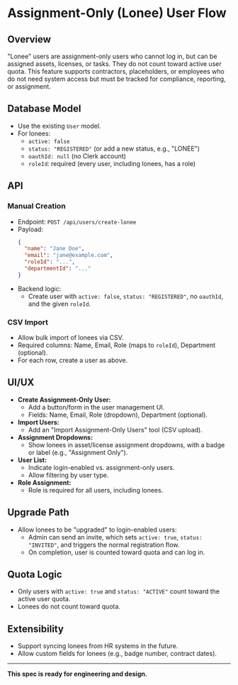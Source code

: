 # Assignment-Only (Lonee) User Flow

## Overview
"Lonee" users are assignment-only users who cannot log in, but can be assigned assets, licenses, or tasks. They do not count toward active user quota. This feature supports contractors, placeholders, or employees who do not need system access but must be tracked for compliance, reporting, or assignment.

## Database Model
- Use the existing `User` model.
- For lonees:
  - `active: false`
  - `status: "REGISTERED"` (or add a new status, e.g., "LONEE")
  - `oauthId: null` (no Clerk account)
  - `roleId`: required (every user, including lonees, has a role)

## API
### Manual Creation
- Endpoint: `POST /api/users/create-lonee`
- Payload:
  ```json
  {
    "name": "Jane Doe",
    "email": "jane@example.com",
    "roleId": "...",
    "departmentId": "..."
  }
  ```
- Backend logic:
  - Create user with `active: false`, `status: "REGISTERED"`, no `oauthId`, and the given `roleId`.

### CSV Import
- Allow bulk import of lonees via CSV.
- Required columns: Name, Email, Role (maps to `roleId`), Department (optional).
- For each row, create a user as above.

## UI/UX
- **Create Assignment-Only User:**
  - Add a button/form in the user management UI.
  - Fields: Name, Email, Role (dropdown), Department (optional).
- **Import Users:**
  - Add an "Import Assignment-Only Users" tool (CSV upload).
- **Assignment Dropdowns:**
  - Show lonees in asset/license assignment dropdowns, with a badge or label (e.g., "Assignment Only").
- **User List:**
  - Indicate login-enabled vs. assignment-only users.
  - Allow filtering by user type.
- **Role Assignment:**
  - Role is required for all users, including lonees.

## Upgrade Path
- Allow lonees to be "upgraded" to login-enabled users:
  - Admin can send an invite, which sets `active: true`, `status: "INVITED"`, and triggers the normal registration flow.
  - On completion, user is counted toward quota and can log in.

## Quota Logic
- Only users with `active: true` and `status: "ACTIVE"` count toward the active user quota.
- Lonees do not count toward quota.

## Extensibility
- Support syncing lonees from HR systems in the future.
- Allow custom fields for lonees (e.g., badge number, contract dates).

---

**This spec is ready for engineering and design.** 